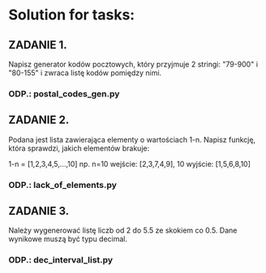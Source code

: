 # Solution for tasks:

## ZADANIE 1. 

Napisz generator kodów pocztowych, który przyjmuje 2 stringi: "79-900" i "80-155" i zwraca listę kodów pomiędzy nimi.

### ODP.: postal_codes_gen.py

## ZADANIE 2. 

Podana jest lista zawierająca elementy o wartościach 1-n. Napisz funkcję, która sprawdzi, jakich elementów brakuje:

1-n = [1,2,3,4,5,...,10]
np. n=10
wejście: [2,3,7,4,9], 10
wyjście: [1,5,6,8,10]

### ODP.: lack_of_elements.py

## ZADANIE 3. 

Należy wygenerować listę liczb od 2 do 5.5 ze skokiem co 0.5.
Dane wynikowe muszą być typu decimal.

### ODP.: dec_interval_list.py


